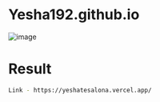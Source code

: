 # Yesha192.github.io
![image](https://github.com/user-attachments/assets/f46130f2-d6f6-4156-9536-a21489b2ab29)

# Result
```sh
Link - https://yeshatesalona.vercel.app/
```
